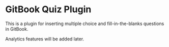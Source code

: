 GitBook Quiz Plugin
===

This is a plugin for inserting multiple choice and fill-in-the-blanks questions in GitBook.

Analytics features will be added later.
